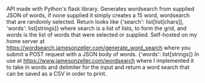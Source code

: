 API made with Python's flask library. 
Generates wordsearch from supplied JSON of words, if none supplied it simply creates a 15 word, wordsearch that are randomly selected.
Return looks like {'search': list[list[chars]], 'words': list[strings]} where search is a list of lists, to form the grid, and words is the list of words that were selected or supplied.
Self-hosted on my home server at https://wordsearch.jamesonzeller.com/generate_word_search where you submit a POST request with a JSON body of words. {'words': list[strings]}
In use at https://www.jamesonzeller.com/wordsearch where I implemented it to take in words and delimiter for the input and return a word search that can be saved as a CSV in order to print.
